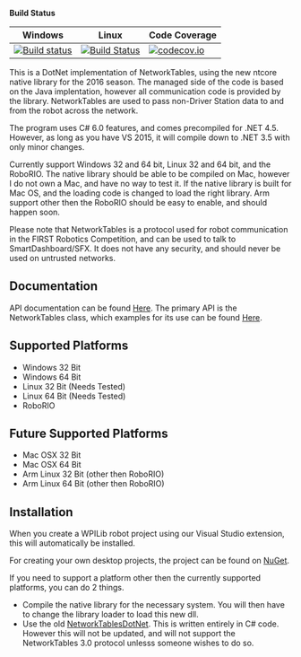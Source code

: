 **Build Status**

| Windows                 | Linux                   | Code Coverage         |
| ------------------------|-------------------------|-----------------------|
| [![Build status][1]][2] | [![Build Status][3]][4] | [![codecov.io][5]][6] |

[1]: https://ci.appveyor.com/api/projects/status/q6e3jxtlavkpuf3p/branch/master?svg=true
[2]: https://ci.appveyor.com/project/robotdotnet/networktablescore/branch/master
[3]: https://travis-ci.org/robotdotnet/NetworkTablesCore.svg?branch=master
[4]: https://travis-ci.org/robotdotnet/NetworkTablesCore
[5]: https://codecov.io/github/robotdotnet/NetworkTablesCore/coverage.svg?branch=master
[6]: https://codecov.io/github/robotdotnet/NetworkTablesCore?branch=master

This is a DotNet implementation of NetworkTables, using the new ntcore native library for the 2016 season. The managed side of the code is based on the Java implentation, however all communication code is provided by the library. NetworkTables are used to pass non-Driver Station data to and from the robot across the network.

The program uses C# 6.0 features, and comes precompiled for .NET 4.5. However, as long as you have VS 2015, it will compile down to .NET 3.5 with only minor changes. 

Currently support Windows 32 and 64 bit, Linux 32 and 64 bit, and the RoboRIO. The native library should be able to be compiled on Mac, however I do not own a Mac, and have no way to test it. If the native library is built for Mac OS, and the loading code is changed to load the right library. Arm support other then the RoboRIO should be easy to enable, and should happen soon.


Please note that NetworkTables is a protocol used for robot communication in the FIRST Robotics Competition, and can be used to talk to SmartDashboard/SFX. It does not have any security, and should never be used on untrusted networks.

Documentation
-------------
API documentation can be found [Here](http://robotdotnet.github.io/Documentation/API/html/G_NetworkTables.htm). The primary API is the NetworkTables class, which examples for its use can be found [Here](http://robotdotnet.github.io/Documentation/API/html/T_NetworkTables_NetworkTable.htm).

          
Supported Platforms
-------------------
* Windows 32 Bit
* Windows 64 Bit
* Linux 32 Bit (Needs Tested)
* Linux 64 Bit (Needs Tested)
* RoboRIO
 
Future Supported Platforms
--------------------------
* Mac OSX 32 Bit
* Mac OSX 64 Bit
* Arm Linux 32 Bit (other then RoboRIO)
* Arm Linux 64 Bit (other then RoboRIO)

Installation
------------
When you create a WPILib robot project using our Visual Studio extension, this will automatically be installed.

For creating your own desktop projects, the project can be found on [NuGet](https://www.nuget.org/packages/FRC.NetworkTables). 

If you need to support a platform other then the currently supported platforms, you can do 2 things. 
* Compile the native library for the necessary system. You will then have to change the library loader to load this new dll.
* Use the old [NetworkTablesDotNet](https://github.com/robotdotnet/NetworkTablesDotNet). This is written entirely in C# code. However this will not be updated, and will not support the NetworkTables 3.0 protocol unlesss someone wishes to do so.
